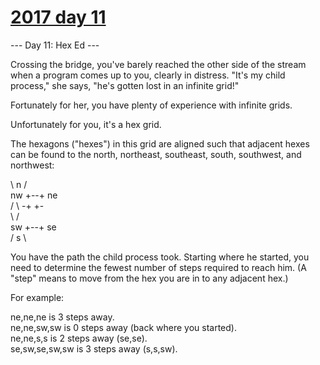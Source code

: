 # [2017 day 11](https://adventofcode.com/2017/day/11)

--- Day 11: Hex Ed ---

Crossing the bridge, you've barely reached the other side of the stream when a program comes up to you, clearly in distress.  "It's my child process," she says, "he's gotten lost in an infinite grid!"



Fortunately for her, you have plenty of experience with infinite grids.



Unfortunately for you, it's a hex grid.



The hexagons ("hexes") in this grid are aligned such that adjacent hexes can be found to the north, northeast, southeast, south, southwest, and northwest:



\ n  /\
nw +--+ ne\
  /    \\
-+      +-\
  \    /\
sw +--+ se\
  / s  \



You have the path the child process took. Starting where he started, you need to determine the fewest number of steps required to reach him. (A "step" means to move from the hex you are in to any adjacent hex.)



For example:



ne,ne,ne is 3 steps away.\
ne,ne,sw,sw is 0 steps away (back where you started).\
ne,ne,s,s is 2 steps away (se,se).\
se,sw,se,sw,sw is 3 steps away (s,s,sw).



